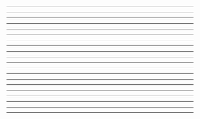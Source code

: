 

<!-- Navbar'ı yukarı sabitleyip sayfayı aşağı kaydırdığınızda hala yukarıda durmasını sağlayın. İçerik ile birleşmemesi için body'e padding veriniz. -->

---

<!-- Navbarın height'ı 54 px olmalı ve arkaplan rengi beyaz olmalı. -->

---

<!-- Navbar'daki elementlerin doğru yerde olmadığını fark ettiniz mi? Öncelikle navbar'ın başındaki logo class'ının içine 192px soldan margin verin. -->

---

<!-- Arama kısmını d-flex ile ortay alıp soldan 5 birim margin verin. -->

---

<!-- CSS dosyası içindeki ::placeholder kısmının arkaplanına assets klasörü içinde bulunan arama simgesini ekleyin. Ve resmin tekrar etmemesini sağlayın. -->

---

<!-- Sağ üstte yer alan menü kısmına soldan 5 birim üstten 2 birim margin verin. -->

---

<!-- Sağ üstte yer alan menü kısmına sayfa sm boyutunda olunca kaybolacak şekilde display verin. Bunun için Bootstrap Display property sayfasını inceleyebilirsiniz. -->

---

<!-- İçerik alanı(ortadaki gönderilerin olduğu alan) offset 4 olmalı ve üstten 2 birim margin almalı. -->

---

<!-- Class'da belirttiğimiz middlearea içinde maksimum yükseklik 200px olmalı ve bunu important ile yazmalısınız. (important'ın ne olduğunu, ne işe yaradığını henüz bilmiyorsanız bir "Css important nedir?" şeklinde aramanızı ve ne işe yaradığını öğrenmenizi öneririz. Unutmayın parametre vermek bazen istemediğiniz durumlara yol açabilir bilinçli kullanmak gerekir.) -->

---

<!-- Bu alanın col'unun default değerini 12, diğer tüm ölçekleri ise 6 olarak ayarlayın. Yani normal boyutta 12, sayfa küçülüp büyüdükçe, boyutuyla oynadıkça 6 ölçek olacak şekilde ayarlayın. (Grid sistemin 12'lik olduğunu hatırlayın) -->


---
********************************
<!-- Hikayeler kısmında isimler nasıl resimlerin altına gelecek? (İpucu: Arama kısmında kullandığımız özellik) -->

---

<!-- İçerik kısmında üç nokta sağda olmalı. -->

---

<!-- Beğenme, yorum yapma, paylaşma kısmında border olmamalı. -->


---

<!-- Bookmark ikonunun offset'i 7 birim olmalı. -->


---

<!-- Card header ve card footer'lar beyaz renk olmalı. -->

---

<!-- Yorum paylaş metnini sağa alın. -->


---

<!-- Sağ panele verilen alan sizce yeterli mi? Değilse düzeltin. -->

---

<!-- Sağ panel için stickysidebar ve rightpanel diye iki class verdiğimizi fark etmişsiniz. Stickysidebar bu panelin sayfayı aşağı kaydırdıkça onun da gelmesini sağlıyor. Bunu sağlamak için için CSS'in position property'sini kullanabilirsiniz. Rightpanel'de de arkaplan rengi beyaz olup kenarlık olmamalı. -->


---

<!-- Tümünü gör ve takip et yazılarını sağa alınız. -->


---


<!-- Bütün sayfanın arkaplan rengini Instagram'dan alıp uygulayın. -->